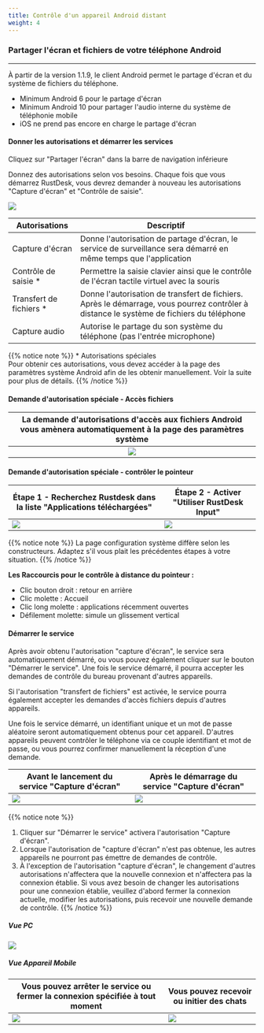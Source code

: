 ```yaml
---
title: Contrôle d'un appareil Android distant
weight: 4
---
```


### Partager l'écran et fichiers de votre téléphone Android
------

À partir de la version 1.1.9, le client Android permet le partage d'écran et du système de fichiers du téléphone.

- Minimum Android 6 pour le partage d'écran
- Minimum Android 10 pour partager l'audio interne du système de téléphonie mobile
- iOS ne prend pas encore en charge le partage d'écran


#### **Donner les autorisations et démarrer les services**

Cliquez sur "Partager l'écran" dans la barre de navigation inférieure

Donnez des autorisations selon vos besoins. Chaque fois que vous démarrez RustDesk, vous devrez demander à nouveau les autorisations "Capture d'écran" et "Contrôle de saisie".

![](/docs/en/client/android/images/server_off_en.jpg?width=300px)

| Autorisations | Descriptif |
| --------------- | --------------------------------------------------------- |
| Capture d'écran | Donne l'autorisation de partage d'écran, le service de surveillance sera démarré en même temps que l'application |
| Contrôle de saisie * | Permettre la saisie clavier ainsi que le contrôle de l'écran tactile virtuel avec la souris |
| Transfert de fichiers * | Donne l'autorisation de transfert de fichiers. Après le démarrage, vous pourrez contrôler à distance le système de fichiers du téléphone |
| Capture audio | Autorise le partage du son système du téléphone (pas l'entrée microphone) |

{{% notice note %}}
\* Autorisations spéciales<br/>
Pour obtenir ces autorisations, vous devez accéder à la page des paramètres système Android afin de les obtenir manuellement. Voir la suite pour plus de détails.
{{% /notice %}}

#### **Demande d'autorisation spéciale - Accès fichiers**

| La demande d'autorisations d'accès aux fichiers Android vous amènera automatiquement à la page des paramètres système |
| :---------------: |
| ![](/docs/en/client/android/images/get_file_en.jpg?width=300px) |

#### **Demande d'autorisation spéciale - contrôler le pointeur**
| Étape 1 - Recherchez Rustdesk dans la liste "Applications téléchargées" | Étape 2 - Activer "Utiliser RustDesk Input" |
| --------------- | -------------------------------------------------------- |
| ![](/docs/en/client/android/images/get_input1_en.jpg?width=300px) | ![](/docs/en/client/android/images/get_input2_en.jpg?width=300px) |

{{% notice note %}}
La page configuration système diffère selon les constructeurs. Adaptez s'il vous plait les précédentes étapes à votre situation.
{{% /notice %}}

**Les Raccourcis pour le contrôle à distance du pointeur :**

- Clic bouton droit : retour en arrière
- Clic molette : Accueil
- Clic long molette : applications récemment ouvertes
- Défilement molette: simule un glissement vertical

#### **Démarrer le service**

Après avoir obtenu l'autorisation "capture d'écran", le service sera automatiquement démarré, ou vous pouvez également cliquer sur le bouton "Démarrer le service". Une fois le service démarré, il pourra accepter les demandes de contrôle du bureau provenant d'autres appareils.

Si l'autorisation "transfert de fichiers" est activée, le service pourra également accepter les demandes d'accès fichiers depuis d'autres appareils.

Une fois le service démarré, un identifiant unique et un mot de passe aléatoire seront automatiquement obtenus pour cet appareil. D'autres appareils peuvent contrôler le téléphone via ce couple identifiant et mot de passe, ou vous pourrez confirmer manuellement la réception d'une demande.

| Avant le lancement du service "Capture d'écran" | Après le démarrage du service "Capture d'écran" |
| --------------- | -------------------------------------------------------- |
| ![](/docs/en/client/android/images/server_off_en.jpg?width=300px) | ![](/docs/en/client/android/images/server_on_en.jpg?width=300px) |

{{% notice note %}}
1. Cliquer sur "Démarrer le service" activera l'autorisation "Capture d'écran".
2. Lorsque l'autorisation de "capture d'écran" n'est pas obtenue, les autres appareils ne pourront pas émettre de demandes de contrôle.
3. À l'exception de l'autorisation "capture d'écran", le changement d'autres autorisations n'affectera que la nouvelle connexion et n'affectera pas la connexion établie. Si vous avez besoin de changer les autorisations pour une connexion établie, veuillez d'abord fermer la connexion actuelle, modifier les autorisations, puis recevoir une nouvelle demande de contrôle.
{{% /notice %}}

##### Vue PC

![](/docs/en/client/android/images/android_server_pc_side_en.png?width=700px)

##### Vue Appareil Mobile


| Vous pouvez arrêter le service ou fermer la connexion spécifiée à tout moment | Vous pouvez recevoir ou initier des chats |
| --------------- | -------------------------------------------------------- |
| ![](/docs/en/client/android/images/server_on_en.jpg?width=300px) | ![](/docs/en/client/android/images/android_server2_en.jpg?width=300px) |